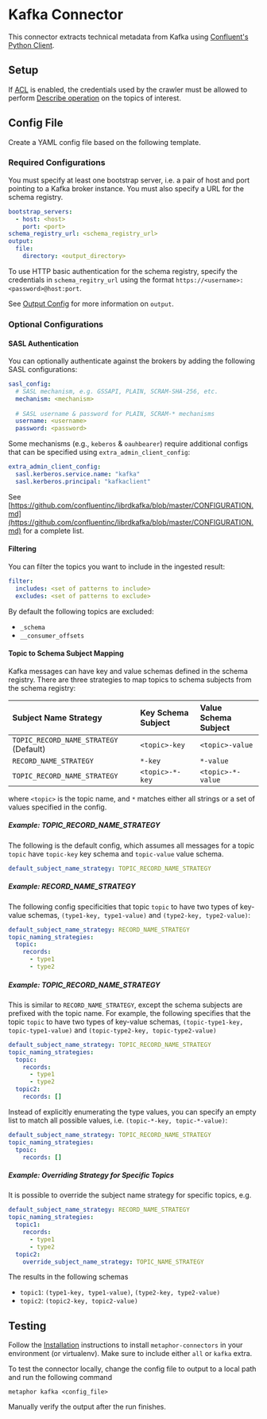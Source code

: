 # Kafka Connector

This connector extracts technical metadata from Kafka using [Confluent's Python Client](https://github.com/confluentinc/confluent-kafka-python).

## Setup

If [ACL](https://docs.confluent.io/platform/current/security/rbac/authorization-acl-with-mds.html) is enabled, the credentials used by the crawler must be allowed to perform [Describe operation](https://docs.confluent.io/platform/current/kafka/authorization.html#topic-resource-type-operations) on the topics of interest.

## Config File

Create a YAML config file based on the following template.

### Required Configurations

You must specify at least one bootstrap server, i.e. a pair of host and port pointing to a Kafka broker instance. You must also specify a URL for the schema registry.

```yaml
bootstrap_servers:
  - host: <host>
    port: <port>
schema_registry_url: <schema_registry_url>
output:
  file:
    directory: <output_directory>
```

To use HTTP basic authentication for the schema registry, specify the credentials in `schema_regitry_url` using the format `https://<username>:<password>@host:port`.

See [Output Config](../common/docs/output.md) for more information on `output`.

### Optional Configurations

#### SASL Authentication

You can optionally authenticate against the brokers by adding the following SASL configurations:

```yaml
sasl_config:
  # SASL mechanism, e.g. GSSAPI, PLAIN, SCRAM-SHA-256, etc.
  mechanism: <mechanism>
  
  # SASL username & password for PLAIN, SCRAM-* mechanisms
  username: <username>
  password: <password>
```

Some mechanisms (e.g., `keberos` & `oauhbearer`) require additional configs that can be specified using `extra_admin_client_config`:

```yaml
extra_admin_client_config:
  sasl.kerberos.service.name: "kafka"
  sasl.kerberos.principal: "kafkaclient"
```

See [https://github.com/confluentinc/librdkafka/blob/master/CONFIGURATION.md](https://github.com/confluentinc/librdkafka/blob/master/CONFIGURATION.md) for a complete list.

#### Filtering

You can filter the topics you want to include in the ingested result:

```yaml
filter:
  includes: <set of patterns to include>
  excludes: <set of patterns to exclude>
```

By default the following topics are excluded:

- `_schema`
- `__consumer_offsets`

#### Topic to Schema Subject Mapping

Kafka messages can have key and value schemas defined in the schema registry. There are three strategies to map topics to schema subjects from the schema registry:

| Subject Name Strategy                  | Key Schema Subject | Value Schema Subject |
| :------------------------------------- | :----------------- | :------------------- |
| `TOPIC_RECORD_NAME_STRATEGY` (Default) | `<topic>-key`      | `<topic>-value`      |
| `RECORD_NAME_STRATEGY`                 | `*-key`            | `*-value`            |
| `TOPIC_RECORD_NAME_STRATEGY`           | `<topic>-*-key`    | `<topic>-*-value`    |

where `<topic>` is the topic name, and `*` matches either all strings or a set of values specified in the config.

##### Example: TOPIC_RECORD_NAME_STRATEGY

The following is the default config, which assumes all messages for a topic `topic` have `topic-key` key schema and `topic-value` value schema.

```yaml
default_subject_name_strategy: TOPIC_RECORD_NAME_STRATEGY
```

##### Example: RECORD_NAME_STRATEGY

The following config specificities that topic `topic` to have two types of key-value schemas, `(type1-key, type1-value)` and `(type2-key, type2-value)`:

```yaml
default_subject_name_strategy: RECORD_NAME_STRATEGY
topic_naming_strategies:
  topic:
    records:
      - type1
      - type2
```

##### Example: TOPIC_RECORD_NAME_STRATEGY

This is similar to `RECORD_NAME_STRATEGY`, except the schema subjects are prefixed with the topic name. For example, the following specifies that the topic `topic` to have two types of key-value schemas, `(topic-type1-key, topic-type1-value)` and `(topic-type2-key, topic-type2-value)`

```yaml
default_subject_name_strategy: TOPIC_RECORD_NAME_STRATEGY
topic_naming_strategies:
  topic:
    records:
      - type1
      - type2
  topic2:
    records: []
```

Instead of explicitly enumerating the type values, you can specify an empty list to match all possible values, i.e. `(topic-*-key, topic-*-value)`:

```yaml
default_subject_name_strategy: TOPIC_RECORD_NAME_STRATEGY
topic_naming_strategies:
  tpoic:
    records: []
```

##### Example: Overriding Strategy for Specific Topics

It is possible to override the subject name strategy for specific topics, e.g.

```yaml
default_subject_name_strategy: RECORD_NAME_STRATEGY
topic_naming_strategies:
  topic1:
    records:
      - type1
      - type2
  topic2:
    override_subject_name_strategy: TOPIC_NAME_STRATEGY
```

The results in the following schemas

- `topic1`: `(type1-key, type1-value)`, `(type2-key, type2-value)`
- `topic2`: `(topic2-key, topic2-value)`

## Testing

Follow the [Installation](../../README.md) instructions to install `metaphor-connectors` in your environment (or virtualenv). Make sure to include either `all` or `kafka` extra.

To test the connector locally, change the config file to output to a local path and run the following command

```shell
metaphor kafka <config_file>
```

Manually verify the output after the run finishes.
